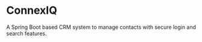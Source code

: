 # ConnexIQ
A Spring Boot based CRM system to manage contacts with secure login and search features.
